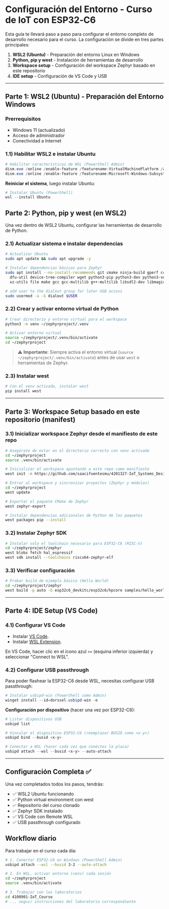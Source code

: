 # Configuración del Entorno - Curso de IoT con ESP32‑C6

Esta guía te llevará paso a paso para configurar el entorno completo de desarrollo necesario para el curso. La configuración se divide en tres partes principales:

1. **WSL2 (Ubuntu)** - Preparación del entorno Linux en Windows
2. **Python, pip y west** - Instalación de herramientas de desarrollo
3. **Workspace setup** - Configuración del workspace Zephyr basado en este repositorio
4. **IDE setup** - Configuración de VS Code y USB

---

## Parte 1: WSL2 (Ubuntu) - Preparación del Entorno Windows

### Prerrequisitos
- Windows 11 (actualizado)
- Acceso de administrador
- Conectividad a Internet

### 1.1) Habilitar WSL2 e instalar Ubuntu

```powershell
# Habilitar características de WSL (PowerShell Admin)
dism.exe /online /enable-feature /featurename:VirtualMachinePlatform /all /norestart
dism.exe /online /enable-feature /featurename:Microsoft-Windows-Subsystem-Linux

```

**Reiniciar el sistema**, luego instalar Ubuntu:

```powershell
# Instalar Ubuntu (PowerShell)
wsl --install Ubuntu

```

## Parte 2: Python, pip y west (en WSL2)

Una vez dentro de WSL2 Ubuntu, configurar las herramientas de desarrollo de Python.

### 2.1) Actualizar sistema e instalar dependencias

```bash
# Actualizar Ubuntu
sudo apt update && sudo apt upgrade -y

# Instalar dependencias básicas para Zephyr
sudo apt install --no-install-recommends git cmake ninja-build gperf ccache \
  dfu-util device-tree-compiler wget python3-pip python3-dev python3-venv \
  xz-utils file make gcc gcc-multilib g++-multilib libsdl2-dev libmagic1

# add user to the dialout group for later USB access
sudo usermod -a -G dialout $USER

```

### 2.2) Crear y activar entorno virtual de Python

```bash
# Crear directorio y entorno virtual para el workspace
python3 -m venv ~/zephyrproject/.venv

# Activar entorno virtual
source ~/zephyrproject/.venv/bin/activate
cd ~/zephyrproject
```

> ⚠️ **Importante**: Siempre activa el entorno virtual (`source ~/zephyrproject/.venv/bin/activate`) antes de usar `west` o herramientas de Zephyr.

### 2.3) Instalar west

```bash
# Con el venv activado, instalar west
pip install west
```

---

## Parte 3: Workspace Setup basado en este repositorio (manifest)

### 3.1) Inicializar workspace Zephyr desde el manifiesto de este repo

```bash
# Asegúrate de estar en el directorio correcto con venv activado
cd ~/zephyrproject
source .venv/bin/activate

# Inicializar el workspace apuntando a este repo como manifiesto
west init -m https://github.com/saacifuentesmu/4201327-IoT_Systems_Design_Labs ~/zephyrproject

# Entrar al workspace y sincronizar proyectos (Zephyr y módulos)
cd ~/zephyrproject
west update

# Exportar el paquete CMake de Zephyr
west zephyr-export

# Instalar dependencias adicionales de Python de los paquetes
west packages pip --install

```

### 3.2) Instalar Zephyr SDK

```bash
# Instalar solo el toolchain necesario para ESP32-C6 (RISC-V)
cd ~/zephyrproject/zephyr
west blobs fetch hal_espressif
west sdk install --toolchains riscv64-zephyr-elf

```

### 3.3) Verificar configuración

```bash
# Probar build de ejemplo básico (Hello World)
cd ~/zephyrproject/zephyr
west build -p auto -b esp32c6_devkitc/esp32c6/hpcore samples/hello_world

```

---

## Parte 4: IDE Setup (VS Code)

### 4.1) Configurar VS Code

- Instalar [VS Code](https://code.visualstudio.com/download).
- Instalar [WSL Extension](https://marketplace.visualstudio.com/items?itemName=ms-vscode-remote.remote-wsl).

En VS Code, hacer clic en el ícono azul `><` (esquina inferior izquierda) y seleccionar "Connect to WSL".

### 4.2) Configurar USB passthrough

Para poder flashear la ESP32-C6 desde WSL, necesitas configurar USB passthrough:

```powershell
# Instalar usbipd-win (PowerShell como Admin)
winget install --id=dorssel.usbipd-win -e
```

**Configuración por dispositivo** (hacer una vez por ESP32-C6):
```powershell
# Listar dispositivos USB
usbipd list

# Vincular el dispositivo ESP32-C6 (reemplazar BUSID como <x-y>)
usbipd bind --busid <x-y>

# Conectar a WSL (hacer cada vez que conectes la placa)
usbipd attach --wsl --busid <x-y> --auto-attach
```

---

## Configuración Completa ✅

Una vez completados todos los pasos, tendrás:
- ✅ WSL2 Ubuntu funcionando
- ✅ Python virtual environment con west
- ✅ Repositorio del curso clonado
- ✅ Zephyr SDK instalado
- ✅ VS Code con Remote WSL
- ✅ USB passthrough configurado

## Workflow diario

Para trabajar en el curso cada día:

```bash
# 1. Conectar ESP32-C6 en Windows (PowerShell Admin)
usbipd attach --wsl --busid 3-2 --auto-attach

# 2. En WSL, activar entorno (venv) cada sesión
cd ~/zephyrproject
source .venv/bin/activate

# 3. Trabajar con los laboratorios
cd 4100901-IoT_Course
# ... seguir instrucciones del laboratorio correspondiente
```
